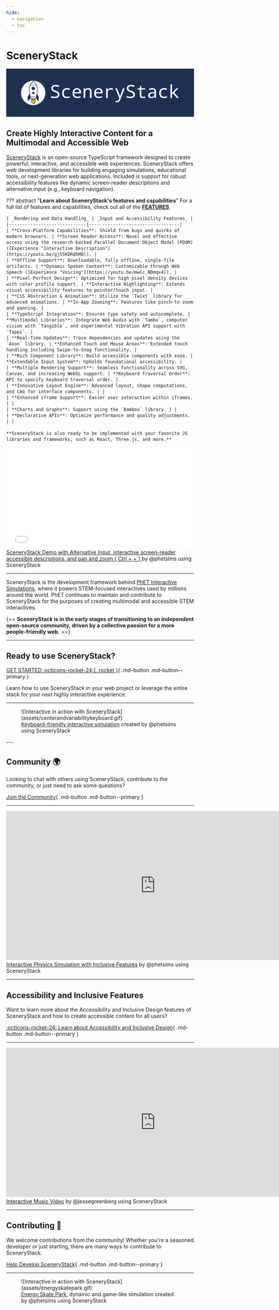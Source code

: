 ```yaml
---
hide:
  - navigation
  - toc
---
```

<style>
  .md-typeset h1 {
    display: none;
  }

  .md-button {
    font-size: 1.2rem;
  }
</style>

# SceneryStack

![SceneryStack Logo](about/assets/png/scenerystack-banner.png)

## Create Highly Interactive Content for a Multimodal and Accessible Web

[SceneryStack](./learn/overview.md) is an open-source TypeScript framework designed to create powerful, interactive, and accessible web experiences. SceneryStack offers web development libraries for building engaging simulations, educational tools, or next-generation web applications. Included is support for robust accessibility features like dynamic screen-reader descriptions and alternative input (e.g., keyboard navigation).

??? abstract "**Learn about SceneryStack's features and capabilities**"
    For a full list of features and capabilities, check out all of the [**FEATURES**](./learn/features.md).

    | _Rendering and Data Handling_ | _Input and Accessibility Features_ |
    |-----------------------------|----------------------------------|
    | **Cross-Platform Capabilities**: Shield from bugs and quirks of modern browsers. | **Screen Reader Access**: Novel and effective access using the research-backed Parallel Document Object Model (PDOM) ([Experience "Interactive Description"](https://youtu.be/gj55KDRdhM8)). |
    | **Offline Support**: Downloadable, fully offline, single-file artifacts. | **Dynamic Spoken Content**: Customizable through Web Speech ([Experience "Voicing"](https://youtu.be/mwCc_NDmqx4)). |
    | **Pixel-Perfect Design**: Optimized for high pixel density devices with color profile support. | **Interactive Highlighting**: Extends visual accessibility features to pointer/touch input. |
    | **CSS Abstraction & Animation**: Utilize the `Twixt` library for advanced animations. | **In-App Zooming**: Features like pinch-to-zoom and panning. |
    | **TypeScript Integration**: Ensures type safety and autocomplete. | **Multimodal Libraries**: Integrate Web Audio with `Tambo`, computer vision with `Tangible`, and experimental Vibration API support with `Tappi`. |
    | **Real-Time Updates**: Trace dependencies and updates using the `Axon` library. | **Enhanced Touch and Mouse Areas**: Extended touch handling including Swipe-to-Snag functionality. |
    | **Rich Component Library**: Build accessible components with ease. | **Extendable Input System**: Upholds foundational accessibility. |
    | **Multiple Rendering Support**: Seamless functionality across SVG, Canvas, and increasing WebGL support. | **Keyboard Traversal Order**: API to specify keyboard traversal order. |
    | **Innovative Layout Engine**: Advanced layout, shape computations, and CAG for interface components. | |
    | **Enhanced iframe Support**: Easier user interaction within iframes. | |
    | **Charts and Graphs**: Support using the `Bamboo` library. | |
    | **Declarative APIs**: Optimize performance and quality adjustments. | |

    **SceneryStack is also ready to be implemented with your favorite JS libraries and frameworks, such as React, Three.js, and more.**

<iframe id="accessible-interactive" style="height: 270px; width: 100%; border: none;" scrolling="no" src="/demos/accessible-interaction-demo/"></iframe>
<figcaption> <a href="https://phet.colorado.edu/sims/html/friction/latest/friction_all.html">SceneryStack Demo with Alternative Input, interactive screen-reader accessible descriptions, and pan and zoom (`Ctrl + +`) </a> by @phetsims using SceneryStack</figcaption>

---

SceneryStack is the development framework behind [PhET Interactive Simulations](https://phet.colorado.edu/), where it powers STEM-focused interactives used by millions around the world. PhET continues to maintain and contribute to SceneryStack for the purposes of creating multimodal and accessible STEM interactives.

{==
**SceneryStack is in the early stages of transitioning to an independent open-source community, driven by a collective passion for a more people-friendly web.**
==}

---

## Ready to use SceneryStack?

[GET STARTED :octicons-rocket-24:{ .rocket }](./learn/setup.md){ .md-button .md-button--primary }

Learn how to use SceneryStack in your web project or leverage the entire stack for your next highly interactive experience.

---

<figure markdown>
  ![Interactive in action with SceneryStack](assets/centerandvariabilitykeyboard.gif)
  <figcaption><a href="https://phet.colorado.edu/en/simulations/center-and-variability">Keyboard-friendly interactive simulation</a> created by @phetsims using SceneryStack</figcaption>
</figure>
---

## Community 🌍

Looking to chat with others using SceneryStack, contribute to the community, or just need to ask some questions?

[Join the Community](community/join.md){ .md-button .md-button--primary }

---

<iframe src="https://phet.colorado.edu/sims/html/friction/latest/friction_all.html" height="400" width="800" style="border:none;" title="Friction Simulation - made with SceneryStack"></iframe>
<figcaption> <a href="https://phet.colorado.edu/sims/html/friction/latest/friction_all.html">Interactive Physics Simulation with Inclusive Features</a> by @phetsims using SceneryStack</figcaption>

---

## Accessibility and Inclusive Features

Want to learn more about the Accessibility and Inclusive Design features of SceneryStack and how to create accessible content for all users?

[:octicons-rocket-24: Learn about Accessibility and Inclusive Design](./accessibility/a11y_guides.md){ .md-button .md-button--primary }

---

<iframe src="https://jessegreenberg.github.io/cathedral/" height="400" width="800" style="border:none;" title="Cathedral - made with SceneryStack"></iframe>
<figcaption> <a href="https://jessegreenberg.github.io/cathedral/">Interactive Music Video</a> by @jessegreenberg using SceneryStack</figcaption>

---

## Contributing 🤝

We welcome contributions from the community! Whether you're a seasoned developer or just starting, there are many ways to contribute to SceneryStack.

[Help Develop SceneryStack](./CONTRIBUTING.md){ .md-button .md-button--primary }

---

<figure markdown>
  ![Interactive in action with SceneryStack](assets/energyskatepark.gif)
  <figcaption><a href="https://phet.colorado.edu/en/simulations/energy-skate-park">Energy Skate Park</a>, dynamic and game-like simulation created by @phetsims using SceneryStack</figcaption>
</figure>
